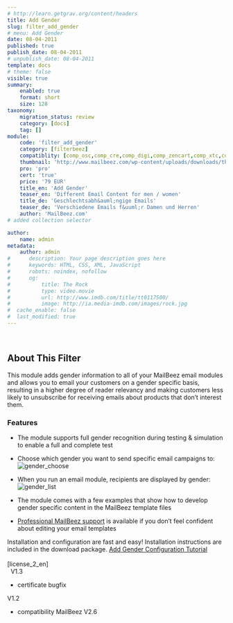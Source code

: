 ```yaml
---
# http://learn.getgrav.org/content/headers
title: Add Gender
slug: filter_add_gender
# menu: Add Gender
date: 08-04-2011
published: true
publish_date: 08-04-2011
# unpublish_date: 08-04-2011
template: docs
# theme: false
visible: true
summary:
    enabled: true
    format: short
    size: 128
taxonomy:
    migration_status: review
    category: [docs]
    tag: []
module:
    code: 'filter_add_gender'
    category: [filterbeez]
    compatiblity: [comp_osc,comp_cre,comp_digi,comp_zencart,comp_xtc,comp_gambio]
    thumbnail: 'http://www.mailbeez.com/wp-content/uploads/downloads/thumbnails/2011/04/icon_321.png'
    pro: 'pro'
    cert: 'true'
    price: '79 EUR'
    title_en: 'Add Gender'
    teaser_en: 'Different Email Content for men / women'
    title_de: 'Geschlechtsabh&auml;ngige Emails'
    teaser_de: 'Verschiedene Emails f&uuml;r Damen und Herren'
    author: 'MailBeez.com'
# added collection selector

author:
    name: admin
metadata:
    author: admin
#      description: Your page description goes here
#      keywords: HTML, CSS, XML, JavaScript
#      robots: noindex, nofollow
#      og:
#          title: The Rock
#          type: video.movie
#          url: http://www.imdb.com/title/tt0117500/
#          image: http://ia.media-imdb.com/images/rock.jpg
#  cache_enable: false
#  last_modified: true
---
```


 

## About This Filter

This module adds gender information to all of your MailBeez email modules and allows you to email your customers on a gender specific basis, resulting in a higher degree of reader relevancy and making customers less likely to unsubscribe for receiving emails about products that don’t interest them.

### Features

- The module supports full gender recognition during testing & simulation to enable a full and complete test
- Choose which gender you want to send specific email campaigns to:
![](http://www.mailbeez.com/wp-content/uploads/2011/04/gender_choose.png "gender_choose")

- When you run an email module, recipients are displayed by gender:
![](http://www.mailbeez.com/wp-content/uploads/2011/04/gender_list.png "gender_list")

- The module comes with a few examples that show how to develop gender specific content in the MailBeez template files
- [Professional MailBeez support](http://www.mailbeez.com/support/service/ "Service") is available if you don’t feel confident about editing your email templates

Installation and configuration are fast and easy! Installation instructions are included in the download package. [Add Gender Configuration Tutorial](/documentation/tutorials/filterbeez-tutorials/add-gender-configuration-tutorial/)  
    
 [license\_2\_en]  
  
V1.3
- certificate bugfix

V1.2
- compatibility MailBeez V2.6